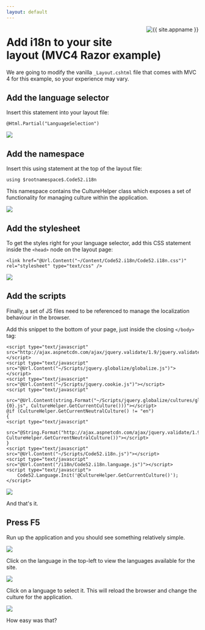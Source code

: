 ```yaml
---
layout: default
---
```


<div id="screenshot" style="float:right">
	<img src="logo-small.png" alt="{{ site.appname }}" />
	<div style="clear:both">&nbsp;</div>
</div>

# Add i18n to your site layout (MVC4 Razor example)

We are going to modify the vanilla ```_Layout.cshtml``` file that comes with MVC 4 for this example, so your experience may vary.

## Add the language selector

Insert this statement into your layout file:

    @Html.Partial("LanguageSelection")

![](images/partial.png)

## Add the namespace

Insert this using statement at the top of the layout file:

    using $rootnamespace$.Code52.i18n

This namespace contains the CultureHelper class which exposes a set of functionality for managing culture within the application.

![](images/using.png)

## Add the stylesheet

To get the styles right for your language selector, add this CSS statement inside the ```<head>``` node on the layout page:

    <link href="@Url.Content("~/Content/Code52.i18n/Code52.i18n.css")" rel="stylesheet" type="text/css" />

![](images/stylesheet.png)

## Add the scripts

Finally, a set of JS files need to be referenced to manage the localization behaviour in the browser. 

Add this snippet to the bottom of your page, just inside the closing ```</body>``` tag:

    <script type="text/javascript" src="http://ajax.aspnetcdn.com/ajax/jquery.validate/1.9/jquery.validate.min.js"></script>
    <script type="text/javascript" src="@Url.Content("~/Scripts/jquery.globalize/globalize.js")"></script>
    <script type="text/javascript" src="@Url.Content("~/Scripts/jquery.cookie.js")"></script>
    <script type="text/javascript" 
        src="@Url.Content(string.Format("~/Scripts/jquery.globalize/cultures/globalize.culture.{0}.js", CultureHelper.GetCurrentCulture()))"></script>
    @if (CultureHelper.GetCurrentNeutralCulture() != "en")
    {
	<script type="text/javascript" 
	    src="@String.Format("http://ajax.aspnetcdn.com/ajax/jquery.validate/1.9/localization/messages_{0}.js", CultureHelper.GetCurrentNeutralCulture())"></script>    
	}
    <script type="text/javascript" src="@Url.Content("~/Scripts/Code52.i18n.js")"></script>
    <script type="text/javascript" src="@Url.Content("/i18n/Code52.i18n.language.js")"></script>
    <script type="text/javascript">
        Code52.Language.Init('@CultureHelper.GetCurrentCulture()');    
    </script>

![](images/scripts.png)

And that's it.

## Press F5

Run up the application and you should see something relatively simple.

![](images/f5.png)

Click on the language in the top-left to view the languages available for the site.

![](images/select.png)

Click on a language to select it. This will reload the browser and change the culture for the application.

![](images/french.png)

How easy was that?
